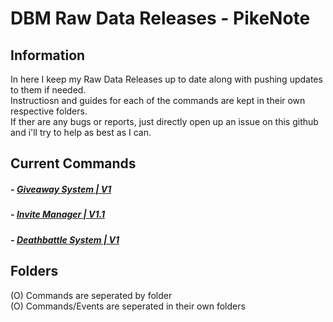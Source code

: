 # DBM Raw Data Releases - PikeNote

## Information
In here I keep my Raw Data Releases up to date along with pushing updates to them if needed.  
Instructiosn and guides for each of the commands are kept in their own respective folders.  
If ther are any bugs or reports, just directly open up an issue on this github and i'll try to help as best as I can.  

## Current Commands

#####  - [Giveaway System | V1](https://github.com/ItzPike/DBM-Rawdata-Releases/tree/master/Giveaway%20System)
#####  - [Invite Manager | V1.1](https://github.com/ItzPike/DBM-Rawdata-Releases/tree/master/Invite%20Manager)
#####  - [Deathbattle System | V1](https://github.com/ItzPike/DBM-Rawdata-Releases/tree/master/Deatbattle%20System)

## Folders
(O) Commands are seperated by folder  
(O) Commands/Events are seperated in their own folders  


